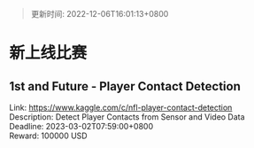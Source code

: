 > 更新时间: 2022-12-06T16:01:13+0800 

# 新上线比赛


## 1st and Future - Player Contact Detection
Link: https://www.kaggle.com/c/nfl-player-contact-detection  
Description: Detect Player Contacts from Sensor and Video Data  
Deadline: 2023-03-02T07:59:00+0800  
Reward: 100000 USD  

